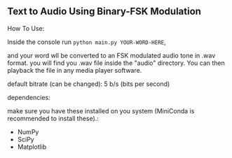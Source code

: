 ## Text to Audio Using Binary-FSK Modulation

How To Use:

Inside the console run `python main.py YOUR-WORD-HERE`,

and your word wll be converted to an FSK modulated audio tone in .wav format.
you will find you .wav file inside the "audio" directory.
You can then playback the file in any media player software.

default bitrate (can be changed):
  5 b/s (bits per second)

dependencies:

make sure you have these installed on you system (MiniConda is recommended to install these).:
 - NumPy
 - SciPy
 - Matplotlib
